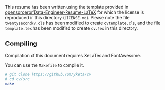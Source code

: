 This resume has been written using the template provided in [opensorceror/Data-Engineer-Resume-LaTeX](https://github.com/opensorceror/Data-Engineer-Resume-LaTeX) for which the license is reproduced in this directory (`LICENSE.md`). Please note the file `twentysecondcv.cls` has been modified to create `cvtemplate.cls`, and the file `template.tex` has been modified to create `cv.tex` in this directory.

## Compiling

Compilation of this document requires XeLaTex and FontAwesome.

You can use the `Makefile` to compile it.
```bash
# git clone https://github.com/yketa/cv
# cd cv/src
make
```

